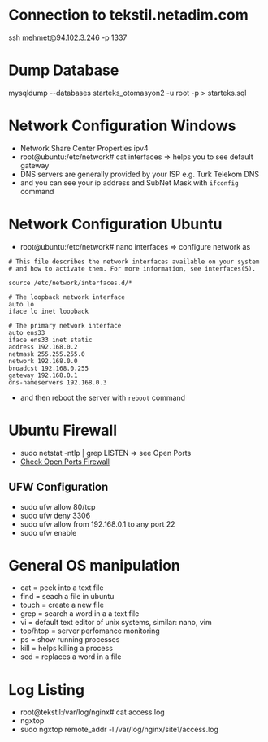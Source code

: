 # Connection to tekstil.netadim.com
ssh mehmet@94.102.3.246 -p 1337

# Dump Database
 mysqldump --databases starteks_otomasyon2 -u root -p > starteks.sql
 
# Network Configuration Windows
- Network Share Center Properties ipv4
- root@ubuntu:/etc/network# cat interfaces => helps you to see default gateway
- DNS servers are generally provided by your ISP e.g. Turk Telekom DNS
- and you can see your ip address and SubNet Mask with `ifconfig` command

# Network Configuration Ubuntu
-  root@ubuntu:/etc/network# nano interfaces => configure network as 

```
# This file describes the network interfaces available on your system
# and how to activate them. For more information, see interfaces(5).

source /etc/network/interfaces.d/*

# The loopback network interface
auto lo
iface lo inet loopback

# The primary network interface
auto ens33
iface ens33 inet static
address 192.168.0.2
netmask 255.255.255.0
network 192.168.0.0
broadcst 192.168.0.255
gateway 192.168.0.1
dns-nameservers 192.168.0.3
```
- and then reboot the server with `reboot` command

# Ubuntu Firewall
- sudo netstat -ntlp | grep LISTEN => see Open Ports
- [Check Open Ports Firewall](https://www.yougetsignal.com/tools/open-ports/) 
## UFW Configuration
- sudo ufw allow 80/tcp
- sudo ufw deny 3306
- sudo ufw allow from 192.168.0.1 to any port 22
- sudo ufw enable


# General OS manipulation
- cat = peek into a text file
- find = seach a file in ubuntu
- touch = create a new file
- grep = search a word in a a text file
- vi = default text editor of unix systems, similar: nano, vim
- top/htop = server perfomance monitoring 
- ps = show running processes
- kill = helps killing a process
- sed = replaces a word in a file 

# Log Listing
- root@tekstil:/var/log/nginx# cat access.log
- ngxtop 
- sudo ngxtop remote_addr -l  /var/log/nginx/site1/access.log
